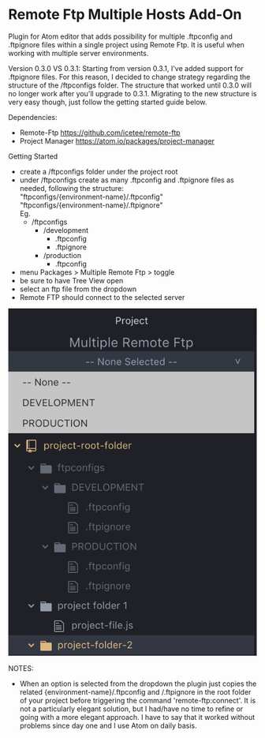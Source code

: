 # Remote Ftp Multiple Hosts Add-On
Plugin for Atom editor that adds possibility for multiple .ftpconfig and .ftpignore files within a single project using Remote Ftp. It is useful when working with multiple server environments.

Version 0.3.0 VS 0.3.1:
Starting from version 0.3.1, I've added support for .ftpignore files.
For this reason, I decided to change strategy regarding the structure of the /ftpconfigs folder.
The structure that worked until 0.3.0 will no longer work after you'll upgrade to 0.3.1.
Migrating to the new structure is very easy though, just follow the getting started guide below.


Dependencies:
* Remote-Ftp https://github.com/icetee/remote-ftp
* Project Manager https://atom.io/packages/project-manager

Getting Started
* create a /ftpconfigs folder under the project root
* under /ftpconfigs create as many .ftpconfig and .ftpignore files as needed, following the structure:<br/>  "ftpconfigs/{environment-name}/.ftpconfig"<br/>
"ftpconfigs/{environment-name}/.ftpignore"<br/>
Eg.         
  * /ftpconfigs
    * /development
      * .ftpconfig
      * .ftpignore
    * /production
      * .ftpconfig
* menu Packages > Multiple Remote Ftp > toggle
* be sure to have Tree View open
* select an ftp file from the dropdown
* Remote FTP should connect to the selected server

![image](https://github.com/MTxx87/multiple-remote-ftp/blob/ftpignore-support-test/screenshot2.png)

NOTES:
* When an option is selected from the dropdown the plugin just copies the related {environment-name}/.ftpconfig and /.ftpignore in the root folder of your project  before triggering the command 'remote-ftp:connect'. It is not a particularly elegant solution, but I had/have no time to refine or going with a more elegant approach. I have to say that it worked without problems since day one and I use Atom on daily basis.
